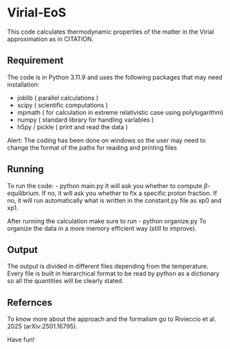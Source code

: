 # Virial-EoS

This code calculates thermodynamic properties of the matter in the Virial approximation as in CITATION. 

## Requirement
The code is in Python 3.11.9 and uses the following packages that may need installation:
 - joblib  ( parallel calculations )
 - scipy   ( scientific computations )
 - mpmath  ( for calculation in extreme relativistic case using polylogarithm)
 - numpy   ( standard library for handling variables )
 - h5py / pickle  ( print and read the data )

Alert: The coding has been done on windows so the user may need to change the format of the paths for reading and printing files

## Running
To run the code: 
    -   python main.py
It will ask you whether to compute $\beta$-equilibrium. If no, it will ask you whether to fix a specific proton fraction. If no, it will run automatically what is written in the constant.py file as xp0 and xp1.

After running the calculation make sure to run
    -   python organize.py
To organize the data in a more memory efficient way (still to improve).

## Output
The output is divided in different files depending from the temperature. Every file is built in hierarchical format to be read by python as a dictionary so all the quantities will be clearly stated. 

## Refernces
To know more about the approach and the formalism go to Rivieccio et al. 2025 (arXiv:2501.16795). 

Have fun!
